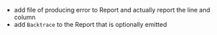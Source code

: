 * add file of producing error to Report and actually report the line and column
* add `Backtrace` to the Report that is optionally emitted
